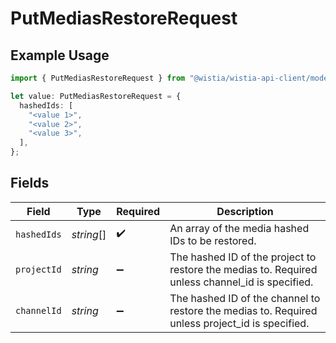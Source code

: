 # PutMediasRestoreRequest

## Example Usage

```typescript
import { PutMediasRestoreRequest } from "@wistia/wistia-api-client/models/operations";

let value: PutMediasRestoreRequest = {
  hashedIds: [
    "<value 1>",
    "<value 2>",
    "<value 3>",
  ],
};
```

## Fields

| Field                                                                                           | Type                                                                                            | Required                                                                                        | Description                                                                                     |
| ----------------------------------------------------------------------------------------------- | ----------------------------------------------------------------------------------------------- | ----------------------------------------------------------------------------------------------- | ----------------------------------------------------------------------------------------------- |
| `hashedIds`                                                                                     | *string*[]                                                                                      | :heavy_check_mark:                                                                              | An array of the media hashed IDs to be restored.                                                |
| `projectId`                                                                                     | *string*                                                                                        | :heavy_minus_sign:                                                                              | The hashed ID of the project to restore the medias to. Required unless channel_id is specified. |
| `channelId`                                                                                     | *string*                                                                                        | :heavy_minus_sign:                                                                              | The hashed ID of the channel to restore the medias to. Required unless project_id is specified. |